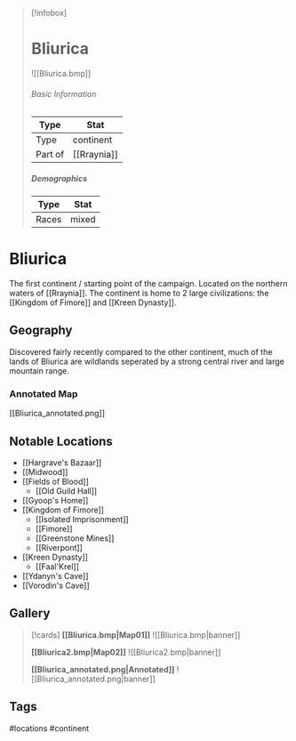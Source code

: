 > [!infobox]
> # Bliurica
> ![[Bliurica.bmp]]
> ###### Basic Information
> | Type | Stat |
> | ---- | ---- |
> | Type| continent |
> | Part of | [[Rraynia]] |
> ##### Demographics
> | Type | Stat |
> | ---- | ---- |
> |Races|mixed|

# Bliurica
The first continent / starting point of the campaign. Located on the northern waters of [[Rraynia]].
The continent is home to 2 large civilizations: the [[Kingdom of Fimore]] and [[Kreen Dynasty]].

## Geography
Discovered fairly recently compared to the other continent, much of the lands of Bliurica are wildlands seperated by a strong central river and large mountain range.

### Annotated Map
[[Bliurica_annotated.png]]

##  Notable Locations
- [[Hargrave's Bazaar]]
- [[Midwood]]
- [[Fields of Blood]]
	- [[Old Guild Hall]]
-  [[Gyoop's Home]]
- [[Kingdom of Fimore]]
	- [[Isolated Imprisonment]]
	- [[Fimore]]
	- [[Greenstone Mines]]
	- [[Riverpont]]
- [[Kreen Dynasty]]
	- [[Faal'Krel]]
- [[Ydanyn's Cave]]
- [[Vorodin's Cave]]

## Gallery
> [!cards]
> **[[Bliurica.bmp|Map01]]**
> ![[Bliurica.bmp|banner]]
> 
> **[[Bliurica2.bmp|Map02]]**
> ![[Bliurica2.bmp|banner]]
> 
>  **[[Bliurica_annotated.png|Annotated]]**
> ![[Bliurica_annotated.png|banner]]


## Tags
#locations #continent 